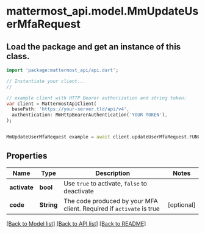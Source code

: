 # mattermost_api.model.MmUpdateUserMfaRequest

## Load the package and get an instance of this class.
```dart
import 'package:mattermost_api/api.dart';

// Instantiate your client...
//

// example client with HTTP Bearer authorization and string token:
var client = MattermostApiClient(
  basePath: 'https://your-server.tld/api/v4',
  authentication: MmHttpBearerAuthentication('YOUR TOKEN'),
);


MmUpdateUserMfaRequest example = await client.updateUserMfaRequest.FUNCTION_THAT_RETURNS_THIS_CLASS();

```

## Properties
Name | Type | Description | Notes
------------ | ------------- | ------------- | -------------
**activate** | **bool** | Use `true` to activate, `false` to deactivate | 
**code** | **String** | The code produced by your MFA client. Required if `activate` is true | [optional] 

[[Back to Model list]](../GENERATED_README.md#documentation-for-models) [[Back to API list]](../GENERATED_README.md#documentation-for-api-endpoints) [[Back to README]](../GENERATED_README.md)


